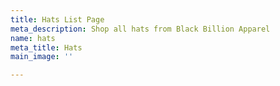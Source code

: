 ```yaml
---
title: Hats List Page
meta_description: Shop all hats from Black Billion Apparel
name: hats
meta_title: Hats
main_image: ''

---
```

